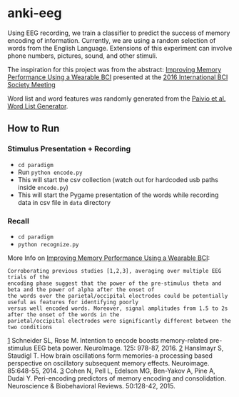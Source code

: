 # anki-eeg
Using EEG recording, we train a classifier to predict the success of memory encoding of information. Currently, we are using a random selection of words from the English Language. Extensions of this experiment can involve phone numbers, pictures, sound, and other stimuli.

The inspiration for this project was from the abstract: [Improving Memory Performance Using a Wearable BCI](http://doi.org/10.3217/978-3-85125-467-9-128) presented at the [2016 International BCI Society Meeting](http://bcisociety.org/meetings/bci-meeting-2016-abstracts-2/)

Word list and word features was randomly  generated from the [Paivio et al. Word List Generator](http://www.datavis.ca/online/paivio/).

## How to Run

### Stimulus Presentation + Recording
- `cd paradigm` 
- Run `python encode.py`
- This will start the csv collection (watch out for hardcoded usb paths inside `encode.py`) 
- This will start the Pygame presentation of the words while recording data in csv file in `data` directory

### Recall
- `cd paradigm`
- `python recognize.py`



More Info on [Improving Memory Performance Using a Wearable BCI](http://doi.org/10.3217/978-3-85125-467-9-128): 

```
Corroborating previous studies [1,2,3], averaging over multiple EEG trials of the
encoding phase suggest that the power of the pre-stimulus theta and beta and the power of alpha after the onset of
the words over the parietal/occipital electrodes could be potentially useful as features for identifying poorly
versus well encoded words. Moreover, signal amplitudes from 1.5 to 2s after the onset of the words in the
parietal/occipital electrodes were significantly different between the two conditions 
```
[1](http://www.sciencedirect.com/science/article/pii/S1053811915010460) Schneider SL, Rose M. Intention to encode boosts memory-related pre-stimulus EEG beta power. NeuroImage. 125: 978-87, 2016.
[2](https://www.researchgate.net/profile/Simon_Hanslmayr/publication/239071542_How_brain_oscillations_form_memories_-_a_processing_based_perspective_on_oscillatory_subsequent_memory_effects/links/00b495285a483db58d000000.pdf) Hanslmayr S, Staudigl T. How brain oscillations form memories-a processing based perspective on oscillatory subsequent memory
effects. Neuroimage. 85:648-55, 2014.
[3](http://www.weizmann.ac.il/neurobiology/labs/dudai/uploads/files/Cohen_et_al_2014.pdf) Cohen N, Pell L, Edelson MG, Ben-Yakov A, Pine A, Dudai Y. Peri-encoding predictors of memory encoding and consolidation.
Neuroscience & Biobehavioral Reviews. 50:128-42, 2015.
